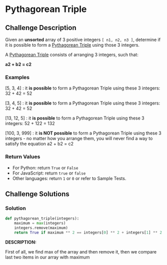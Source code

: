 # Pythagorean Triple

## Challenge Description

Given an **unsorted** array of 3 positive integers `[ n1, n2, n3 ]`, determine if it is possible to form a [Pythagorean Triple](https://en.wikipedia.org/wiki/Pythagorean_triple) using those 3 integers.

A [Pythagorean Triple](https://en.wikipedia.org/wiki/Pythagorean_triple) consists of arranging 3 integers, such that:

**a2 + b2 = c2**

### Examples

[5, 3, 4] : it **is possible** to form a Pythagorean Triple using these 3 integers:
 32 + 42 = 52

[3, 4, 5] : it **is possible** to form a Pythagorean Triple using these 3 integers:
 32 + 42 = 52

[13, 12, 5] : it **is possible** to form a Pythagorean Triple using these 3 integers:
 52 + 122 = 132

[100, 3, 999] : it **is NOT possible** to form a 
Pythagorean Triple using these 3 integers - no matter how you arrange 
them, you will never find a way to satisfy the equation a2 + b2 = c2

### Return Values

- For Python: return `True` or `False`
- For JavaScript: return `true` or `false`
- Other languages: return `1` or `0` or refer to Sample Tests.

## Challenge Solutions

### Solution


```python
def pythagorean_triple(integers):
    maximum = max(integers)
    integers.remove(maximum)
    return True if maximum ** 2 == integers[0] ** 2 + integers[1] ** 2 else False
```

**DESCRIPTION:**

First of all, we find max of the array and then remove it, then we compare last two items in our array with maximum